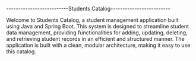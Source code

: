 --------------------------Students Catalog-------------------------

  Welcome to Students Catalog, a student management application built 
using Java and Spring Boot. This system is designed to streamline student 
data management, providing functionalities for adding, updating, deleting, 
and retrieving student records in an efficient and structured manner. 
The application is built with a clean, modular architecture, making it easy 
to use this catalog.

